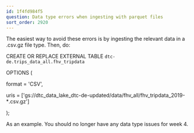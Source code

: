 ```yaml
---
id: 1f4fd984f5
question: Data type errors when ingesting with parquet files
sort_order: 2920
---
```


The easiest way to avoid these errors is by ingesting the relevant data in a .csv.gz file type. Then, do:

CREATE OR REPLACE EXTERNAL TABLE `dtc-de.trips_data_all.fhv_tripdata`

OPTIONS (

format = 'CSV',

uris = ['gs://dtc_data_lake_dtc-de-updated/data/fhv_all/fhv_tripdata_2019-*.csv.gz']

);

As an example. You should no longer have any data type issues for week 4.

